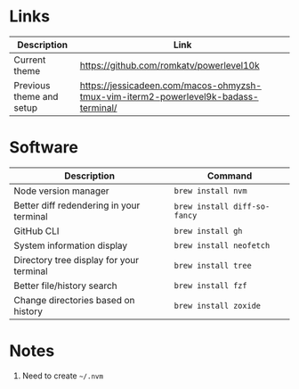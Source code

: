 # Links

| Description              | Link                                                                                |
|--------------------------|-------------------------------------------------------------------------------------|
| Current theme            | https://github.com/romkatv/powerlevel10k                                            |
| Previous theme and setup | https://jessicadeen.com/macos-ohmyzsh-tmux-vim-iterm2-powerlevel9k-badass-terminal/ |

# Software

| Description                              | Command                      |
|------------------------------------------|------------------------------|
| Node version manager                     | `brew install nvm`           |
| Better diff redendering in your terminal | `brew install diff-so-fancy` |
| GitHub CLI                               | `brew install gh`            |
| System information display               | `brew install neofetch`      |
| Directory tree display for your terminal | `brew install tree`          |
| Better file/history search               | `brew install fzf`           |
| Change directories based on history      | `brew install zoxide`        |

# Notes

1. Need to create `~/.nvm`
